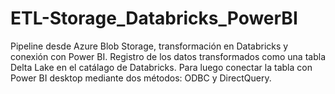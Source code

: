 # ETL-Storage_Databricks_PowerBI
Pipeline desde Azure Blob Storage, transformación en Databricks y conexión con Power BI. Registro de los datos transformados como una tabla Delta Lake en el catálago de Databricks. Para luego conectar la tabla con Power BI desktop mediante dos métodos: ODBC y DirectQuery.
